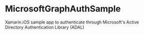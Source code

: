 # MicrosoftGraphAuthSample
Xamarin.iOS sample app to authenticate through Microsoft's Active Directory Authentication Library (ADAL)
